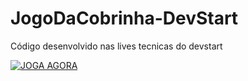 # JogoDaCobrinha-DevStart
Código desenvolvido nas lives tecnicas do devstart

<a href="https://skynetsites.github.io/JogoDaCobrinha-DevStart/Jogo/">
  <img src="https://img.shields.io/badge/🐍%20JOGA%20AGORA-4CAF50?style=for-the-badge&logoColor=white&fontSize=40" alt="JOGA AGORA" />
</a>



